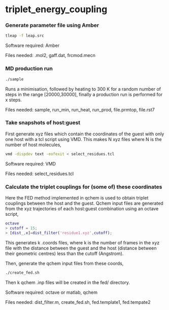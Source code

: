# triplet\_energy\_coupling

### Generate parameter file using Amber

```bash
tleap -f leap.src
```

Software required: Amber 

Files needed: .mol2, gaff.dat, frcmod.mecn

### MD production run

```bash
./sample
```

Runs a minimisation, followed by heating to 300 K for a random number of steps in the range [20000,30000], finally a production run is performed for x steps.

Files needed: sample, run\_min, run\_heat, run\_prod, file.prmtop, file.rst7 

### Take snapshots of host:guest 

First generate xyz files which contain the coordinates of the guest with only one host with a tcl script using VMD. This makes N xyz files where N is the number of host molecules,

```bash
vmd -dispdev text -eofexit < select_residues.tcl
```

Software required: VMD

Files needed: select\_residues.tcl

### Calculate the triplet couplings for (some of) these coordinates

Here the FED method implemented in qchem is used to obtain triplet couplings between the host and the guest. Qchem input files are generated from the xyz trajectories of each host:guest combination using an octave script,

```matlab
octave
> cutoff = 15;
> [dist_,x]=dist_filter('residue1.xyz',cutoff); 
```

This generates k .coords files, where k is the number of frames in the xyz file with the distance between the guest and the host (distance between their geometric centres) less than the cutoff (Angstrom). 

Then, generate the qchem input files from these coords, 

```bash
./create_fed.sh
```

Then k qchem .inp files will be created in the fed/ directory.

Software required: octave or matlab, qchem

Files needed: dist\_filter.m, create\_fed.sh, fed.template1, fed.tempate2
